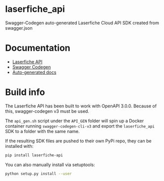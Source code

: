 # laserfiche_api
Swagger-Codegen auto-generated Laserfiche Cloud API SDK created from swagger.json

# Documentation

* [Laserfiche API](https://api.laserfiche.com/repository/swagger/index.html)
* [Swagger Codegen](https://swagger.io/tools/swagger-codegen/)
* [Auto-generated docs](/docs/README.md)

# Build info

The Laserfiche API has been built to work with OpenAPI 3.0.0. Because of this, swagger-codegen v3 must be used.

The `api_gen.sh` script under the `API_GEN` folder will spin up a Docker container running `swagger-codegen-cli-v3` and export the `laserfiche_api` SDK to a folder with the same name.

If the resulting SDK files are pushed to their own PyPi repo, they can be installed with:

```bash
pip install laserfiche-api
```

You can also manually install via setuptools:

```bash
python setup.py install --user
```

